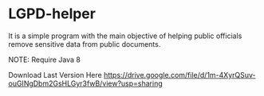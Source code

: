 # LGPD-helper
It is a simple program with the main objective of helping public officials remove sensitive data from public documents.

NOTE: Require Java 8

Download Last Version Here
https://drive.google.com/file/d/1m-4XyrQSuv-ouGINgDbm2GsHLGyr3fwB/view?usp=sharing

